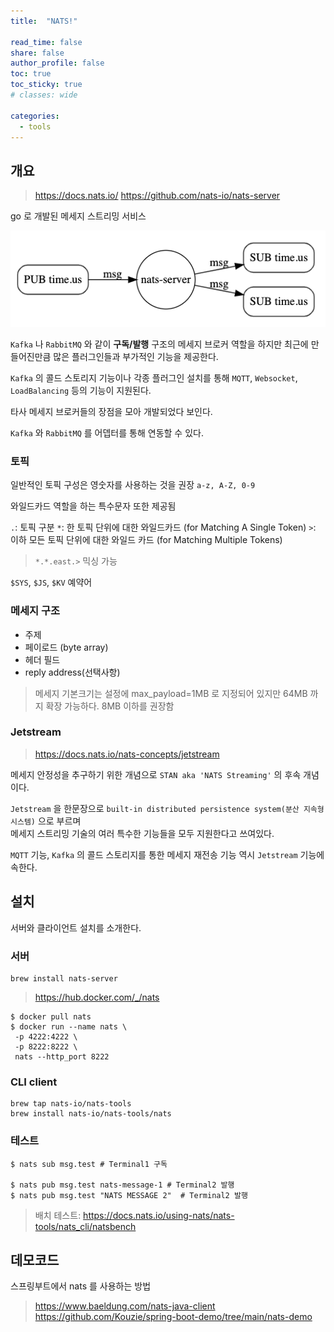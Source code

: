 ```yaml
---
title:  "NATS!"

read_time: false
share: false
author_profile: false
toc: true
toc_sticky: true
# classes: wide

categories:
  - tools
---
```


## 개요  

> <https://docs.nats.io/>
> <https://github.com/nats-io/nats-server>

go 로 개발된 메세지 스트리밍 서비스  

![nats](/assets/2022/nats1.png)  

`Kafka` 나 `RabbitMQ` 와 같이 **구독/발행** 구조의 메세지 브로커 역할을 하지만
최근에 만들어진만큼 많은 플러그인들과 부가적인 기능을 제공한다.  

`Kafka` 의 콜드 스토리지 기능이나 각종 플러그인 설치를 통해 `MQTT`, `Websocket`, `LoadBalancing` 등의 기능이 지원된다.  

타사 메세지 브로커들의 장점을 모아 개발되었다 보인다.  

`Kafka` 와 `RabbitMQ` 를 어뎁터를 통해 연동할 수 있다.  

### 토픽

일반적인 토픽 구성은 영숫자를 사용하는 것을 권장 `a-z, A-Z, 0-9`

와일드카드 역할을 하는 특수문자 또한 제공됨  

`.`: 토픽 구분
`*`: 한 토픽 단위에 대한 와일드카드 (for Matching A Single Token)
`>`: 이하 모든 토픽 단위에 대한 와일드 카드 (for Matching Multiple Tokens)

> `*.*.east.>` 믹싱 가능

`$SYS`, `$JS`, `$KV` 예약어

### 메세지 구조 

- 주제
- 페이로드 (byte array)
- 헤더 필드
- reply address(선택사항)

> 메세지 기본크기는 설정에 max_payload=1MB 로 지정되어 있지만 64MB 까지 확장 가능하다. 
> 8MB 이하를 권장함

### Jetstream

> <https://docs.nats.io/nats-concepts/jetstream>

메세지 안정성을 추구하기 위한 개념으로 `STAN aka 'NATS Streaming'` 의 후속 개념이다.  

`Jetstream` 을 한문장으로 `built-in distributed persistence system(분산 지속형 시스템)` 으로 부르며  
메세지 스트리밍 기술의 여러 특수한 기능들을 모두 지원한다고 쓰여있다.  

`MQTT` 기능, `Kafka` 의 콜드 스토리지를 통한 메세지 재전송 기능 역시 `Jetstream` 기능에 속한다.  


## 설치  

서버와 클라이언트 설치를 소개한다.  

### 서버

```
brew install nats-server
```

> <https://hub.docker.com/_/nats>

```
$ docker pull nats
$ docker run --name nats \
 -p 4222:4222 \
 -p 8222:8222 \
 nats --http_port 8222
```

### CLI client

```
brew tap nats-io/nats-tools
brew install nats-io/nats-tools/nats
```

### 테스트 

```
$ nats sub msg.test # Terminal1 구독

$ nats pub msg.test nats-message-1 # Terminal2 발행
$ nats pub msg.test "NATS MESSAGE 2"  # Terminal2 발행
```

> 배치 테스트: <https://docs.nats.io/using-nats/nats-tools/nats_cli/natsbench>

## 데모코드  

스프링부트에서 nats 를 사용하는 방법

> <https://www.baeldung.com/nats-java-client>
> <https://github.com/Kouzie/spring-boot-demo/tree/main/nats-demo>